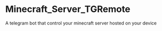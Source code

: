# Minecraft_Server_TGRemote
A telegram bot that control your minecraft server hosted on your device
